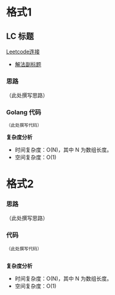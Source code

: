 # 格式1
## LC 标题
[Leetcode连接](https://leetcode.cn)

- [解法副标题](#solution1)

### <span id="solution1">思路</span>

（此处撰写思路）

### Golang 代码

``` go
（此处撰写代码）


```

**复杂度分析**
- 时间复杂度：O(N)，其中 N 为数组长度。
- 空间复杂度：O(1)



# 格式2

### 思路

（此处撰写思路）

### 代码


``` go（此处换成你的语言，比如js，py 等）
（此处撰写代码）


```

**复杂度分析**
- 时间复杂度：O(N)，其中 N 为数组长度。
- 空间复杂度：O(1)






